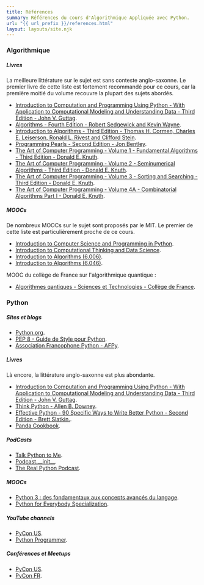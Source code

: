 ```yaml
---
title: Références
summary: Références du cours d'Algorithmique Appliquée avec Python.
url: "{{ url_prefix }}/references.html"
layout: layouts/site.njk
---
```


### Algorithmique

##### Livres

La meilleure littérature sur le sujet est sans conteste anglo-saxonne. Le premier livre de cette liste est fortement recommandé pour ce cours, car la première moitié du volume recouvre la plupart des sujets abordés.

* [Introduction to Computation and Programming Using Python - With Application to Computational Modeling and Understanding Data - Third Edition - John V. Guttag](https://mitpress.mit.edu/books/introduction-computation-and-programming-using-python-third-edition).
* [Algorithms - Fourth Edition - Robert Sedgewick and Kevin Wayne](https://algs4.cs.princeton.edu/home/).
* [Introduction to Algorithms - Third Edition - Thomas H. Cormen, Charles E. Leiserson, Ronald L. Rivest and Clifford Stein](https://mitpress.mit.edu/books/introduction-algorithms-third-edition).
* [Programming Pearls - Second Edition - Jon Bentley](https://www.oreilly.com/library/view/programming-pearls-second/9780134498058/).
* [The Art of Computer Programming - Volume 1 - Fundamental Algorithms - Third Edition - Donald E. Knuth](https://www-cs-faculty.stanford.edu/~knuth/taocp.html).
* [The Art of Computer Programming - Volume 2 - Seminumerical Algorithms - Third Edition - Donald E. Knuth](https://www-cs-faculty.stanford.edu/~knuth/taocp.html).
* [The Art of Computer Programming - Volume 3 - Sorting and Searching - Third Edition - Donald E. Knuth](https://www-cs-faculty.stanford.edu/~knuth/taocp.html).
* [The Art of Computer Programming - Volume 4A - Combinatorial Algorithms Part I - Donald E. Knuth](https://www-cs-faculty.stanford.edu/~knuth/taocp.html).


##### MOOCs

De nombreux MOOCs sur le sujet sont proposés par le MIT. Le premier de cette liste est particulièrement proche de ce cours.

* [Introduction to Computer Science and Programming in Python](https://ocw.mit.edu/courses/electrical-engineering-and-computer-science/6-0001-introduction-to-computer-science-and-programming-in-python-fall-2016/).
* [Introduction to Computational Thinking and Data Science](https://ocw.mit.edu/courses/electrical-engineering-and-computer-science/6-0002-introduction-to-computational-thinking-and-data-science-fall-2016/).
* [Introduction to Algorithms (6.006)](https://ocw.mit.edu/courses/electrical-engineering-and-computer-science/6-006-introduction-to-algorithms-fall-2011/).
* [Introduction to Algorithms (6.046)](https://ocw.mit.edu/courses/electrical-engineering-and-computer-science/6-046j-introduction-to-algorithms-sma-5503-fall-2005/).

MOOC du collège de France sur l'algorithmique quantique :
* [Algorithmes qantiques - Sciences et Technologies - Collège de France](https://www.college-de-france.fr/site/frederic-magniez/inaugural-lecture-2021-04-01-18h00.htm).

### Python

##### Sites et blogs

* [Python.org](https://www.python.org/).
* [PEP 8 - Guide de Style pour Python](https://www.python.org/dev/peps/pep-0008/).
* [Association Francophone Python - AFPy](https://www.afpy.org/).

##### Livres

Là encore, la littérature anglo-saxonne est plus abondante.

* [Introduction to Computation and Programming Using Python - With Application to Computational Modeling and Understanding Data - Third Edition - John V. Guttag](https://mitpress.mit.edu/books/introduction-computation-and-programming-using-python-third-edition).
* [Think Python - Allen B. Downey](https://www.oreilly.com/library/view/think-python/9781449332006/).
* [Effective Python - 90 Specific Ways to Write Better Python - Second Edition - Brett Slatkin.](https://www.oreilly.com/library/view/effective-python-90/9780134854717/).
* [Panda Cookbook](https://www.packtpub.com/product/pandas-cookbook/9781784393878).

##### PodCasts

* [Talk Python to Me](https://talkpython.fm/).
* [Podcast.\_\_init\_\_](https://www.pythonpodcast.com/).
* [The Real Python Podcast](https://realpython.com/podcasts/rpp/).

##### MOOCs

* [Python 3 : des fondamentaux aux concepts avancés du langage](https://www.fun-mooc.fr/fr/cours/python-3-des-fondamentaux-aux-concepts-avances-du-langage/).
* [Python for Everybody Specialization](https://www.coursera.org/specializations/python).

##### YouTube channels

* [PyCon US](https://www.youtube.com/c/PyConUS/featured).
* [Python Programmer](https://www.youtube.com/user/consumerchampion).

##### Conférences et Meetups

* [PyCon US](https://us.pycon.org/).
* [PyCon FR](https://www.pycon.fr/).